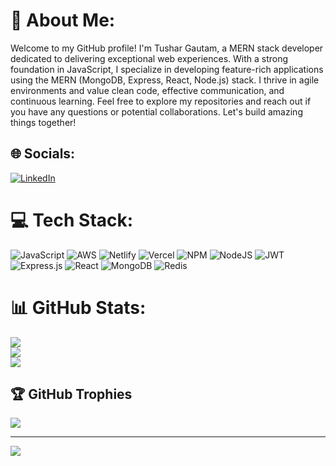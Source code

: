 # 💫 About Me:
Welcome to my GitHub profile! I'm Tushar Gautam, a MERN stack developer dedicated to delivering exceptional web experiences. With a strong foundation in JavaScript, I specialize in developing feature-rich applications using the MERN (MongoDB, Express, React, Node.js) stack. I thrive in agile environments and value clean code, effective communication, and continuous learning. Feel free to explore my repositories and reach out if you have any questions or potential collaborations. Let's build amazing things together!<br>


## 🌐 Socials:
[![LinkedIn](https://img.shields.io/badge/LinkedIn-%230077B5.svg?logo=linkedin&logoColor=white)](https://linkedin.com/in/tushar-gautam-422b44254/) 

# 💻 Tech Stack:
![JavaScript](https://img.shields.io/badge/javascript-%23323330.svg?style=for-the-badge&logo=javascript&logoColor=%23F7DF1E) ![AWS](https://img.shields.io/badge/AWS-%23FF9900.svg?style=for-the-badge&logo=amazon-aws&logoColor=white) ![Netlify](https://img.shields.io/badge/netlify-%23000000.svg?style=for-the-badge&logo=netlify&logoColor=#00C7B7) ![Vercel](https://img.shields.io/badge/vercel-%23000000.svg?style=for-the-badge&logo=vercel&logoColor=white) ![NPM](https://img.shields.io/badge/NPM-%23000000.svg?style=for-the-badge&logo=npm&logoColor=white) ![NodeJS](https://img.shields.io/badge/node.js-6DA55F?style=for-the-badge&logo=node.js&logoColor=white) ![JWT](https://img.shields.io/badge/JWT-black?style=for-the-badge&logo=JSON%20web%20tokens) ![Express.js](https://img.shields.io/badge/express.js-%23404d59.svg?style=for-the-badge&logo=express&logoColor=%2361DAFB) ![React](https://img.shields.io/badge/react-%2320232a.svg?style=for-the-badge&logo=react&logoColor=%2361DAFB) ![MongoDB](https://img.shields.io/badge/MongoDB-%234ea94b.svg?style=for-the-badge&logo=mongodb&logoColor=white) ![Redis](https://img.shields.io/badge/redis-%23DD0031.svg?style=for-the-badge&logo=redis&logoColor=white)
# 📊 GitHub Stats:
![](https://github-readme-stats.vercel.app/api?username=tusharg376&theme=radical&hide_border=false&include_all_commits=true&count_private=true)<br/>
![](https://github-readme-streak-stats.herokuapp.com/?user=tusharg376&theme=radical&hide_border=false)<br/>
![](https://github-readme-stats.vercel.app/api/top-langs/?username=tusharg376&theme=radical&hide_border=false&include_all_commits=true&count_private=true&layout=compact)

## 🏆 GitHub Trophies
![](https://github-profile-trophy.vercel.app/?username=tusharg376&theme=gruvbox&no-frame=true&no-bg=true&margin-w=4)

---
[![](https://visitcount.itsvg.in/api?id=tusharg376&icon=0&color=1)](https://visitcount.itsvg.in)

<!-- Proudly created with GPRM ( https://gprm.itsvg.in ) -->
